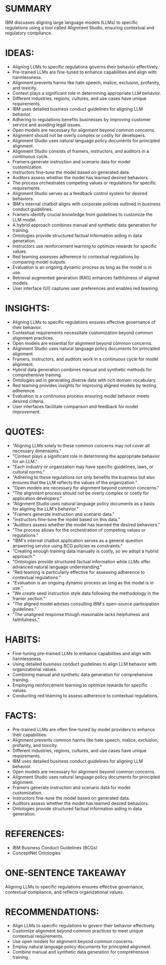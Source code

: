 # SUMMARY
IBM discusses aligning large language models (LLMs) to specific regulations using a tool called Alignment Studio, ensuring contextual and regulatory compliance.

# IDEAS:
- Aligning LLMs to specific regulations governs their behavior effectively.
- Pre-trained LLMs are fine-tuned to enhance capabilities and align with harmlessness.
- Alignment prevents harms like hate speech, malice, exclusion, profanity, and toxicity.
- Context plays a significant role in determining appropriate LLM behavior.
- Different industries, regions, cultures, and use cases have unique requirements.
- IBM uses detailed business conduct guidelines for aligning LLM behavior.
- Adhering to regulations benefits businesses by improving customer service and avoiding legal issues.
- Open models are necessary for alignment beyond common concerns.
- Alignment should not be overly complex or costly for developers.
- Alignment Studio uses natural language policy documents for principled alignment.
- Alignment Studio consists of framers, instructors, and auditors in a continuous cycle.
- Framers generate instruction and scenario data for model customization.
- Instructors fine-tune the model based on generated data.
- Auditors assess whether the model has learned desired behaviors.
- The process orchestrates competing values or regulations for specific requirements.
- Alignment Studio serves as a feedback control system for desired behaviors.
- IBM's internal chatbot aligns with corporate policies outlined in business conduct guidelines.
- Framers identify crucial knowledge from guidelines to customize the LLM model.
- A hybrid approach combines manual and synthetic data generation for training.
- Ontologies provide structured factual information aiding in data generation.
- Instructors use reinforcement learning to optimize rewards for specific values.
- Red teaming assesses adherence to contextual regulations by comparing model outputs.
- Evaluation is an ongoing dynamic process as long as the model is in use.
- Retrieval augmented generation (RAG) enhances faithfulness of aligned models.
- User interface (UI) captures user preferences and enables red teaming.

# INSIGHTS:
- Aligning LLMs to specific regulations ensures effective governance of their behavior.
- Contextual requirements necessitate customization beyond common alignment practices.
- Open models are essential for alignment beyond common concerns.
- Alignment Studio uses natural language policy documents for principled alignment.
- Framers, instructors, and auditors work in a continuous cycle for model alignment.
- Hybrid data generation combines manual and synthetic methods for comprehensive training.
- Ontologies aid in generating diverse data with rich domain vocabulary.
- Red teaming provides insights for improving aligned models by testing adherence.
- Evaluation is a continuous process ensuring model behavior meets desired criteria.
- User interfaces facilitate comparison and feedback for model improvement.

# QUOTES:
- "Aligning LLMs solely to these common concerns may not cover all necessary dimensions."
- "Context plays a significant role in determining the appropriate behavior for an LLM."
- "Each industry or organization may have specific guidelines, laws, or cultural norms."
- "Adhering to these regulations not only benefits the business but also ensures that the LLM reflects the values of the organization."
- "Open models are necessary for alignment beyond common concerns."
- "The alignment process should not be overly complex or costly for application developers."
- "Alignment Studio uses natural language policy documents as a basis for aligning the LLM's behavior."
- "Framers generate instruction and scenario data."
- "Instructors fine-tune the model based on this data."
- "Auditors assess whether the model has learned the desired behaviors."
- "The process allows for the orchestration of competing values or regulations."
- "IBM's internal chatbot application serves as a general question answering service using BCG policies as constraints."
- "Creating enough training data manually is costly, so we adopt a hybrid approach."
- "Ontologies provide structured factual information while LLMs offer advanced natural language understanding."
- "Red teaming is particularly effective for assessing adherence to contextual regulations."
- "Evaluation is an ongoing dynamic process as long as the model is in use."
- "We create seed instruction style data following the methodology in the framer section."
- "The aligned model advises consulting IBM's open-source participation guidelines."
- "The unaligned response though reasonable lacks helpfulness and faithfulness."

# HABITS:
- Fine-tuning pre-trained LLMs to enhance capabilities and align with harmlessness.
- Using detailed business conduct guidelines to align LLM behavior with organizational values.
- Combining manual and synthetic data generation for comprehensive training.
- Employing reinforcement learning to optimize rewards for specific values.
- Conducting red teaming to assess adherence to contextual regulations.

# FACTS:
- Pre-trained LLMs are often fine-tuned by model providers to enhance their capabilities.
- Alignment prevents common harms like hate speech, malice, exclusion, profanity, and toxicity.
- Different industries, regions, cultures, and use cases have unique requirements.
- IBM uses detailed business conduct guidelines for aligning LLM behavior.
- Open models are necessary for alignment beyond common concerns.
- Alignment Studio uses natural language policy documents for principled alignment.
- Framers generate instruction and scenario data for model customization.
- Instructors fine-tune the model based on generated data.
- Auditors assess whether the model has learned desired behaviors.
- Ontologies provide structured factual information aiding in data generation.

# REFERENCES:
- IBM Business Conduct Guidelines (BCGs)
- ConceptNet Ontologies

# ONE-SENTENCE TAKEAWAY
Aligning LLMs to specific regulations ensures effective governance, contextual compliance, and reflects organizational values.

# RECOMMENDATIONS:
- Align LLMs to specific regulations to govern their behavior effectively.
- Customize alignment beyond common practices to meet unique contextual requirements.
- Use open models for alignment beyond common concerns.
- Employ natural language policy documents for principled alignment.
- Combine manual and synthetic data generation for comprehensive training.